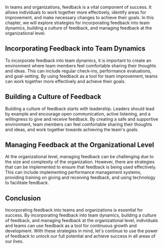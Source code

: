 
In teams and organizations, feedback is a vital component of success. It allows individuals to work together more effectively, identify areas for improvement, and make necessary changes to achieve their goals. In this chapter, we will explore strategies for incorporating feedback into team dynamics, building a culture of feedback, and managing feedback at the organizational level.

Incorporating Feedback into Team Dynamics
-----------------------------------------

To incorporate feedback into team dynamics, it is important to create an environment where team members feel comfortable sharing their thoughts and ideas. This can include regular check-ins, performance evaluations, and goal-setting. By using feedback as a tool for team improvement, teams can work together more effectively and achieve their goals.

Building a Culture of Feedback
------------------------------

Building a culture of feedback starts with leadership. Leaders should lead by example and encourage open communication, active listening, and a willingness to give and receive feedback. By creating a safe and supportive environment, team members can feel comfortable sharing their thoughts and ideas, and work together towards achieving the team's goals.

Managing Feedback at the Organizational Level
---------------------------------------------

At the organizational level, managing feedback can be challenging due to the size and complexity of the organization. However, there are strategies that can be implemented to ensure that feedback is being used effectively. This can include implementing performance management systems, providing training on giving and receiving feedback, and using technology to facilitate feedback.

Conclusion
----------

Incorporating feedback into teams and organizations is essential for success. By incorporating feedback into team dynamics, building a culture of feedback, and managing feedback at the organizational level, individuals and teams can use feedback as a tool for continuous growth and development. With these strategies in mind, let's continue to use the power of feedback to unlock our full potential and achieve success in all areas of our lives.
